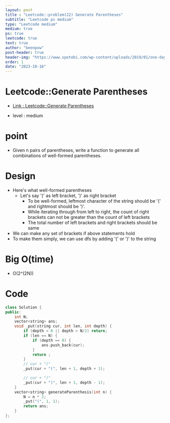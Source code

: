 ```yaml
---
layout: post
title : "Leetcode::problem(22) Generate Parentheses"
subtitle: "Leetcode ps medium"
type: "Leetcode medium"
medium: true
ps: true
leetcode: true
text: true
author: "beenpow"
post-header: true
header-img: "https://www.spotebi.com/wp-content/uploads/2019/01/one-day-day-one-workout-motivation-spotebi.jpg"
order: 1
date: "2023-10-16"
---
```


# Leetcode::Generate Parentheses
- [Link : Leetcode::Generate Parentheses](https://leetcode.com/problems/generate-parentheses/description/)

- level : medium

# point
- Given n pairs of parentheses, write a function to generate all combinations of well-formed parentheses.

# Design
- Here's what well-formed parentheses
  - Let's say '(' as left bracket, ')' as right bracket
	- To be well-formed, leftmost character of the string should be '(' and rightmost should be ')'.
	- While iterating through from left to right, the count of right brackets can not be greater than the count of left brackets
	- The total number of left brackets and right brackets should be same
- We can make any set of brackets if above statements hold
- To make them simply, we can use dfs by adding '(' or ')' to the string


# Big O(time)
- O(2^(2N))

# Code

```cpp
class Solution {
public:
    int N;
    vector<string> ans;
    void _put(string cur, int len, int depth) {
        if (depth < 0 || depth > N/2) return;
        if (len == N) {
            if (depth == 0) {
                ans.push_back(cur);
            }
            return ;
        }
        // cur + "("
        _put(cur + "(", len + 1, depth + 1);

        // cur + ")"
        _put(cur + ")", len + 1, depth - 1);
    }
    vector<string> generateParenthesis(int n) {
        N = n * 2;
        _put("(", 1, 1);
        return ans;
    }
};
```
